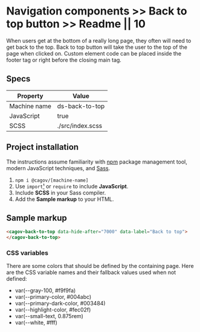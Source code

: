 # Navigation components >> Back to top button >> Readme || 10

When users get at the bottom of a really long page, they often will need to get back to the top. Back to top button will take the user to the top of the page when clicked on. Custom element code can be placed inside the footer tag or right before the closing main tag.


## Specs

| Property | Value |
| --- | --- |
| Machine name | ds-back-to-top |
| JavaScript | true |
| SCSS | ./src/index.scss |

## Project installation

The instructions assume familiarity with [npm](https://npmjs.com) package management tool, modern JavaScript techniques, and [Sass](https://sass-lang.com/).

1. `npm i @cagov/[machine-name]`
2. Use `import`<a href="/footnotes/#footnote1" target="_blank">¹</a> or `require` to include **JavaScript**.  
3. Include **SCSS** in your Sass compiler.
4. Add the **Sample markup** to your HTML.

## Sample markup

```html
<cagov-back-to-top data-hide-after="7000" data-label="Back to top">
</cagov-back-to-top>

```

### CSS variables

There are some colors that should be defined by the containing page. Here are the CSS variable names and their fallback values used when not defined:

- var(--gray-100, #f9f9fa)
- var(--primary-color, #004abc)
- var(--primary-dark-color, #003484)
- var(--highlight-color, #fec02f)
- var(--small-text, 0.875rem)
- var(--white, #fff)
